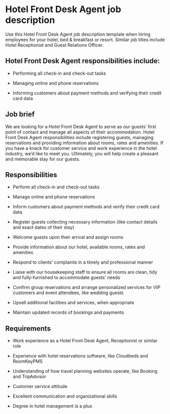 # Hotel Front Desk Agent job description
Use this Hotel Front Desk Agent job description template when hiring employees for your hotel, bed &amp; breakfast or resort. Similar job titles include Hotel Receptionist and Guest Relations Officer.


## Hotel Front Desk Agent responsibilities include:
* Performing all check-in and check-out tasks

* Managing online and phone reservations

* Informing customers about payment methods and verifying their credit card data


## Job brief

We are looking for a Hotel Front Desk Agent to serve as our guests’ first point of contact and manage all aspects of their accommodation.
Hotel Front Desk Agent responsibilities include registering guests, managing reservations and providing information about rooms, rates and amenities. If you have a knack for customer service and work experience in the hotel industry, we’d like to meet you.
Ultimately, you will help create a pleasant and memorable stay for our guests.


## Responsibilities

* Perform all check-in and check-out tasks

* Manage online and phone reservations

* Inform customers about payment methods and verify their credit card data

* Register guests collecting necessary information (like contact details and exact dates of their stay)

* Welcome guests upon their arrival and assign rooms

* Provide information about our hotel, available rooms, rates and amenities

* Respond to clients’ complaints in a timely and professional manner

* Liaise with our housekeeping staff to ensure all rooms are clean, tidy and fully-furnished to accommodate guests’ needs

* Confirm group reservations and arrange personalized services for VIP customers and event attendees, like wedding guests

* Upsell additional facilities and services, when appropriate

* Maintain updated records of bookings and payments


## Requirements

* Work experience as a Hotel Front Desk Agent, Receptionist or similar role

* Experience with hotel reservations software, like Cloudbeds and RoomKeyPMS

* Understanding of how travel planning websites operate, like Booking and TripAdvisor

* Customer service attitude

* Excellent communication and organizational skills

* Degree in hotel management is a plus
